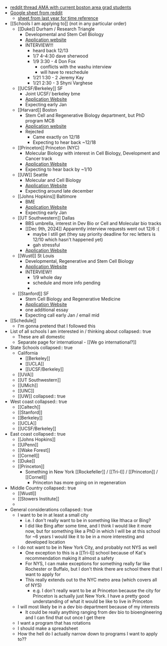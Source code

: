 - [reddit thread AMA with current boston area grad students](https://www.reddit.com/r/gradadmissions/comments/1h52llk/we_are_phd_students_in_computational_biology/)
- [Google sheet from reddit](https://docs.google.com/spreadsheets/d/1PyZQYSXY2JAG2x--fZFClshIMkmmHwhx7Ez58VaGoFc/edit?gid=1252869988#gid=1252869988)
	- [sheet from last year for time reference](https://docs.google.com/spreadsheets/d/1aSYBktWKtf_MEPw7TQVcxdwTJAXesi_Ws9PpBLe3eH0/edit?gid=0#gid=0)
- [[Schools I am applying to]] (not in any particular order)
	- [[Duke]] Durham / Research Triangle
		- Developmental and Stem Cell Biology
		- [Application website](https://applygp.duke.edu/apply/?sr=ff282888-94bf-4e9e-af2b-868e6f1c72a1)
		- INTERVIEW!!!
			- heard back 12/13
			- 1/7 4-4:30 dave sherwood
			- 1/9 3:30 - 4 Don Fox
				- conflicts with the washu interview
				- will have to reschedule
			- 1/21 1:30 - 2 Jeremy Kay
			- 1/21 2:30 - 3 Shyni Varghese
	- [[UCSF/Berkeley]] SF
		- Joint UCSF/ berkeley bme
		- [Application Website](https://gradapp.berkeley.edu/apply/?_ga=2.101205697.1389077666.1684431286-1279699581.1683569673)
		- Expecting early Jan
	- [[Harvard]] Boston
		- Stem Cell and Regenerative Biology department, but PhD program MCB
		- [Application website](https://apply.gsas.harvard.edu/portal/apply_now)
		- Rejected
			- Came exactly on 12/18
			- Expecting to hear back ~12/18
	- [[Princeton]] Princeton (NYC)
		- Molecular Biology with interest in Cell Biology, Development and Cancer track
		- [Application Website](https://graduate-apply.princeton.edu/apply/)
		- Expecting to hear back by ~1/10
	- [[UW]] Seattle
		- Molecular and Cell Biology
		- [Application Website](https://apply.grad.uw.edu/account/login?r=/portal/gr_app)
		- Expecting around late december
	- [[Johns Hopkins]] Baltimore
		- BME
		- [Application Website](https://applygrad.jhu.edu/apply/?sr=61ab0eb5-7ac7-4dc0-9347-062f46b0ca6a)
		- Expecting early Jan
	- [[UT Southwestern]] Dallas
		- BBS umbrella, interest in Dev Bio or Cell and Molecular bio tracks
		- [[Dec 9th, 2024]] Apparently interview requests went out 12/6 :(
			- maybe I still get (they say priority deadline for rec letters is 12/10 which hasn't happened yet)
			- gah stressful
		- [Application Website](https://apply.utsouthwestern.edu/grad/Security/Login.aspx?ReturnUrl=%2fgrad)
	- [[Wustl]] St Louis
		- Developmental, Regenerative and Stem Cell Biology
		- [Application Website](https://gradadmit.wustl.edu/account/login)
		- INTERVIEW!!
			- 1/9 whole day
			- schedule and more info pending
			-
	- [[Stanford]] SF
		- Stem Cell Biology and Regenerative Medicine
		- [Application Website](https://applygrad.stanford.edu/portal/grad-app)
		- one additional essay
		- Expecting call early Jan / email mid
- [[Schedule]]
	- I'm gonna pretend that I followed this
- List of all schools I am interested in / thinking about
  collapsed:: true
	- These are all domestic
	- Separate page for international - [[We go international?]]
- State Schools
  collapsed:: true
	- California
		- [[Berkeley]]
		- [[UCLA]]
		- [[UCSF/Berkeley]]
	- [[UVA]]
	- [[UT Southwestern]]
	- [[UMich]]
	- [[UNC]]
	- [[UW]]
	  collapsed:: true
- West coast
  collapsed:: true
	- [[Caltech]]
	- [[Stanford]]
	- [[Berkeley]]
	- [[UCLA]]
	- [[UCSF/Berkeley]]
- East coast
  collapsed:: true
	- [[Johns Hopkins]]
	- [[UPenn]]
	- [[Wake Forest]]
	- [[Cornell]]
	- [[Duke]]
	- [[Princeton]]
		- Something in New York [[Rockefeller]] / [[Tri-I]] / [[Princeton]] / [[Cornell]]
			- Princeton has more going on in regeneration
- Middle Country
  collapsed:: true
	- [[Wustl]]
	- [[Stowers Institute]]
	-
- General considerations
  collapsed:: true
	- I want to be in at least a small city
		- i.e. I don't really want to be in something like Ithaca or Bing?
		- I did like Bing after some time, and I think I would like it more now, but for something like a PhD in which I will be at this school for ~6 years I would like it to be in a more interesting and developed location
	- I do not want to be in New York City, and probably not NYS as well
		- One exception to this is a [[Tri-I]]  school because of Kat's recommendation making it almost a safety
		- For NYS, I can make exceptions for something really far like Rochester or Buffalo, but I don't think there are school there that I want to apply for
		- This really extends out to the NYC metro area (which covers all of NYS)
			- e.g. I don't really want to be at Princeton because the city for Princeton is actually just New York. I have a pretty good understanding of what it would be like to live in Princeton
	- I will most likely be in a dev bio department because of my interests
		- It could be really anything ranging from dev bio to bioengineering and I can find that out once I get there
	- I want a program that has rotations
	- I should make a spreadsheet
	- How the hell do I actually narrow down to programs I want to apply to??